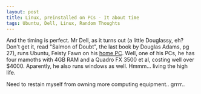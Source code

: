 ```yaml
---
layout: post
title: Linux, preinstalled on PCs - It about time
tags: Ubuntu, Dell, Linux, Random Thoughts
---
```


And the timing is perfect. Mr Dell, as it turns out (a little Douglassy, eh? Don't get it, read "Salmon of Doubt", the last book by Douglas Adams, pg 27), runs Ubuntu, Feisty Fawn on his [home PC][0]. Well, one of his PCs, he has four mamoths with 4GB RAM and a Quadro FX 3500 et al, costing well over $4000\. Aparently, he also runs windows as well. Hmmm... living the high life.

Need to restain myself from owning more computing equipment.. grrrr..



[0]: http://www.dell.com/content/topics/global.aspx/corp/biographies/en/msd_computers
